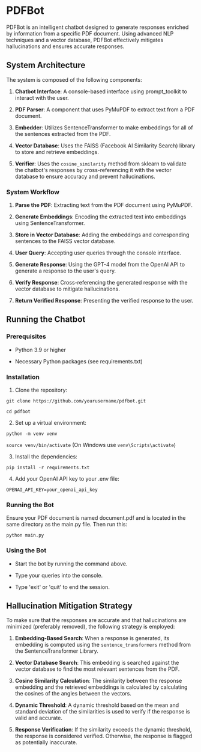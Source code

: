 # **PDFBot**

PDFBot is an intelligent chatbot designed to generate responses enriched by
information from a specific PDF document. Using advanced NLP
techniques and a vector database, PDFBot effectively mitigates hallucinations
and ensures accurate responses.

## **System Architecture**

The system is composed of the following components:

1.  **Chatbot Interface**: A console-based interface using
    prompt_toolkit to interact with the user.

2.  **PDF Parser**: A component that uses PyMuPDF to extract text from a
    PDF document.

3.  **Embedder**: Utilizes SentenceTransformer to make embeddings
    for all of the sentences extracted from the PDF.

4.  **Vector Database**: Uses the FAISS (Facebook AI Similarity Search) library to store and retrieve embeddings. 

5.  **Verifier**: Uses the `cosine_similarity` method from sklearn to validate the chatbot\'s responses by cross-referencing it with the vector
    database to ensure accuracy and prevent hallucinations.

### **System Workflow**

1.  **Parse the PDF**: Extracting text from the PDF document using PyMuPDF.

2.  **Generate Embeddings**: Encoding the extracted text into embeddings
    using SentenceTransformer.

3.  **Store in Vector Database**: Adding the embeddings and corresponding
    sentences to the FAISS vector database.

4.  **User Query**: Accepting user queries through the console interface.

5.  **Generate Response**: Using the GPT-4 model from the OpenAI API to generate a response to the
    user's query.

6.  **Verify Response**: Cross-referencing the generated response with the
    vector database to mitigate hallucinations.

7.  **Return Verified Response**: Presenting the verified response to the
    user.

## **Running the Chatbot**

### **Prerequisites**

-   Python 3.9 or higher

-   Necessary Python packages (see requirements.txt)

### **Installation**

1.  Clone the repository:

`git clone https://github.com/yourusername/pdfbot.git`

`cd pdfbot`

2.  Set up a virtual environment:

`python -m venv venv`

`source venv/bin/activate` (On Windows use `venv\Scripts\activate`)

3.  Install the dependencies:

`pip install -r requirements.txt`

4.  Add your OpenAI API key to your .env file:

`OPENAI_API_KEY=your_openai_api_key`

### **Running the Bot**

Ensure your PDF document is named document.pdf and is located in the
same directory as the main.py file. Then run this:

`python main.py`

### **Using the Bot**

-   Start the bot by running the command above.

-   Type your queries into the console.

-   Type 'exit' or 'quit' to end the session.

## **Hallucination Mitigation Strategy**

To make sure that the responses are accurate and that hallucinations are minimized (preferably removed), the
following strategy is employed:

1.  **Embedding-Based Search**: When a response is generated, its
    embedding is computed using the `sentence_transformers` method from the SentenceTransformer Library.

2.  **Vector Database Search**: This embedding is searched against the
    vector database to find the most relevant sentences from the PDF.

3.  **Cosine Similarity Calculation**: The similarity between the
    response embedding and the retrieved embeddings is calculated by calculating the cosines of the angles between the vectors.

4.  **Dynamic Threshold**: A dynamic threshold based on the mean and
    standard deviation of the similarities is used to verify if the
    response is valid and accurate.

5.  **Response Verification**: If the similarity exceeds the dynamic
    threshold, the response is considered verified. Otherwise, the
    response is flagged as potentially inaccurate.
